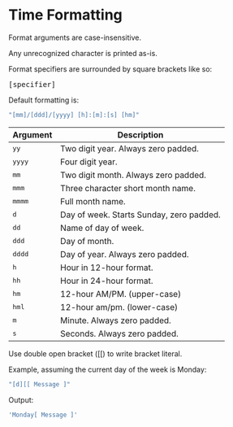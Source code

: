 Time Formatting
===============

Format arguments are case-insensitive.

Any unrecognized character is printed as-is.

Format specifiers are surrounded by square brackets like so:

<tt>\[specifier\]</tt>

Default formatting is:

```cpp
"[mm]/[ddd]/[yyyy] [h]:[m]:[s] [hm]"
```

| Argument       | Description                               |
| -------------- | ----------------------------------------- |
| <tt>yy   </tt> | Two digit year. Always zero padded.       |
| <tt>yyyy </tt> | Four digit year.                          |
| <tt>mm   </tt> | Two digit month. Always zero padded.      |
| <tt>mmm  </tt> | Three character short month name.         |
| <tt>mmmm </tt> | Full month name.                          |
| <tt>d    </tt> | Day of week. Starts Sunday, zero padded.  |
| <tt>dd   </tt> | Name of day of week.                      |
| <tt>ddd  </tt> | Day of month.                             |
| <tt>dddd </tt> | Day of year. Always zero padded.          |
| <tt>h    </tt> | Hour in 12-hour format.                   |
| <tt>hh   </tt> | Hour in 24-hour format.                   |
| <tt>hm   </tt> | 12-hour AM/PM. (upper-case)               |
| <tt>hml  </tt> | 12-hour am/pm. (lower-case)               |
| <tt>m    </tt> | Minute. Always zero padded.               |
| <tt>s    </tt> | Seconds. Always zero padded.              |

Use double open bracket ([[) to write bracket literal.

Example, assuming the current day of the week is Monday:

```cpp
"[d][[ Message ]"
```

Output:

```sh
'Monday[ Message ]'
```

